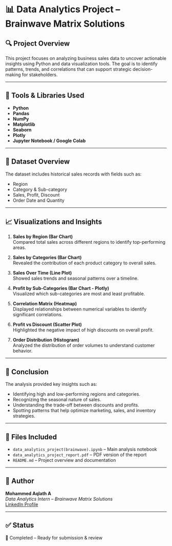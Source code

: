 # 📊 Data Analytics Project – Brainwave Matrix Solutions

## 🔍 Project Overview

This project focuses on analyzing business sales data to uncover actionable insights using Python and data visualization tools. The goal is to identify patterns, trends, and correlations that can support strategic decision-making for stakeholders.

---

## 🧰 Tools & Libraries Used

- **Python**
- **Pandas**
- **NumPy**
- **Matplotlib**
- **Seaborn**
- **Plotly**
- **Jupyter Notebook / Google Colab**

---

## 📁 Dataset Overview

The dataset includes historical sales records with fields such as:
- Region
- Category & Sub-category
- Sales, Profit, Discount
- Order Date and Quantity

---

## 📈 Visualizations and Insights

1. **Sales by Region (Bar Chart)**  
   Compared total sales across different regions to identify top-performing areas.

2. **Sales by Categories (Bar Chart)**  
   Revealed the contribution of each product category to overall sales.

3. **Sales Over Time (Line Plot)**  
   Showed sales trends and seasonal patterns over a timeline.

4. **Profit by Sub-Categories (Bar Chart - Plotly)**  
   Visualized which sub-categories are most and least profitable.

5. **Correlation Matrix (Heatmap)**  
   Displayed relationships between numerical variables to identify significant correlations.

6. **Profit vs Discount (Scatter Plot)**  
   Highlighted the negative impact of high discounts on overall profit.

7. **Order Distribution (Histogram)**  
   Analyzed the distribution of order volumes to understand customer behavior.

---

## 📌 Conclusion

The analysis provided key insights such as:
- Identifying high and low-performing regions and categories.
- Recognizing the seasonal nature of sales.
- Understanding the trade-off between discounts and profits.
- Spotting patterns that help optimize marketing, sales, and inventory strategies.

---

## 📂 Files Included

- `data_analytics_project(brainwave).ipynb` – Main analysis notebook  
- `data_analytics_project_report.pdf` – PDF version of the report  
- `README.md` – Project overview and documentation  

---

## 🧠 Author

**Mohammed Aqlath A**  
*Data Analytics Intern – Brainwave Matrix Solutions*  
[LinkedIn Profile](www.linkedin.com/in/mohammed-aqlath-a-26baa3248)

---

## ✅ Status

📌 Completed – Ready for submission & review

